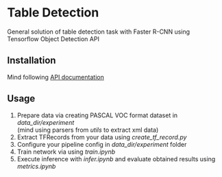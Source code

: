 # Table Detection 
General solution of table detection task with Faster R-CNN using Tensorflow Object Detection API
## Installation
Mind following [API documentation](https://tensorflow-object-detection-api-tutorial.readthedocs.io/en/latest/install.html)
## Usage
1. Prepare data via creating PASCAL VOC format dataset in _data_dir/experiment_  
(mind using parsers from _utils_ to extract xml data)
2. Extract TFRecords from your data using _create_tf_record.py_
3. Configure your pipeline config in _data_dir/experiment_ folder
4. Train network via using _train.ipynb_
5. Execute inference with _infer.ipynb_ and evaluate obtained results using _metrics.ipynb_
